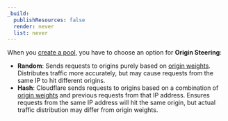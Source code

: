```yaml
---
_build:
  publishResources: false
  render: never
  list: never
---
```


When you [create a pool](/load-balancing/how-to/create-pool/), you have to choose an option for **Origin Steering**:

- **Random**: Sends requests to origins purely based on [origin weights](#weights). Distributes traffic more accurately, but may cause requests from the same IP to hit different origins.
- **Hash**: Cloudflare sends requests to origins based on a combination of [origin weights](#weights) and previous requests from that IP address. Ensures requests from the same IP address will hit the same origin, but actual traffic distribution may differ from origin weights.